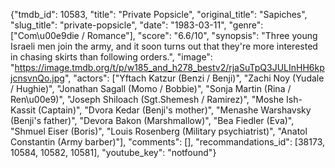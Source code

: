 {"tmdb_id": 10583, "title": "Private Popsicle", "original_title": "Sapiches", "slug_title": "private-popsicle", "date": "1983-03-11", "genre": ["Com\u00e9die / Romance"], "score": "6.6/10", "synopsis": "Three young Israeli men join the army, and it soon turns out that they're more interested in chasing skirts than following orders.", "image": "https://image.tmdb.org/t/p/w185_and_h278_bestv2/rjaSuTpQ3JULInHH6kpjcnsvnQo.jpg", "actors": ["Yftach Katzur (Benzi / Benji)", "Zachi Noy (Yudale / Hughie)", "Jonathan Sagall (Momo / Bobbie)", "Sonja Martin (Rina / Ren\u00e9)", "Joseph Shiloach (Sgt.Shemesh / Ramirez)", "Moshe Ish-Kassit (Captain)", "Dvora Kedar (Benji's mother)", "Menashe Warshavsky (Benji's father)", "Devora Bakon (Marshmallow)", "Bea Fiedler (Eva)", "Shmuel Eiser (Boris)", "Louis Rosenberg (Military psychiatrist)", "Anatol Constantin (Army barber)"], "comments": [], "recommandations_id": [38173, 10584, 10582, 10581], "youtube_key": "notfound"}